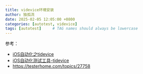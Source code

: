 ```yaml
---
title: videvice环境安装
author: 独孤流
date: 2025-02-05 12:05:00 +0800
categories: [autotest, videvice]
tags: [autotest]     # TAG names should always be lowercase
---
```


参考：
- [iOS自动化之tidevice](https://blog.csdn.net/Heney33/article/details/126393396)
- [iOS自动化测试工具-tidevice](https://blog.csdn.net/Vermouth_00/article/details/134862988)
- https://testerhome.com/topics/27758